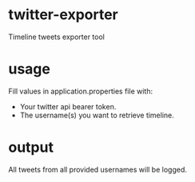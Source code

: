 # twitter-exporter
Timeline tweets exporter tool

# usage
Fill values in application.properties file with:
* Your twitter api bearer token.
* The username(s) you want to retrieve timeline.

# output
All tweets from all provided usernames will be logged.